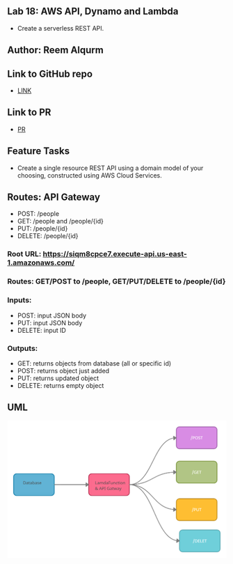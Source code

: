 ## Lab 18: AWS API, Dynamo and Lambda
* Create a serverless REST API.

## Author: Reem Alqurm

## Link to GitHub repo
* [LINK](https://github.com/reem-alqurm/serverless-api)
## Link to PR 
* [PR](https://github.com/reem-alqurm/serverless-api/pulls)

## Feature Tasks
* Create a single resource REST API using a domain model of your choosing, constructed using AWS Cloud Services.

## Routes: API Gateway
 * POST: /people
 * GET: /people and /people/{id}
 * PUT: /people/{id}
 * DELETE: /people/{id}

### Root URL: https://siqm8cpce7.execute-api.us-east-1.amazonaws.com/ 

### Routes: GET/POST to /people, GET/PUT/DELETE to /people/{id}
### Inputs:
 * POST: input JSON body
 * PUT: input JSON body
 * DELETE: input ID
### Outputs:
 * GET: returns objects from database (all or specific id)
 * POST: returns object just added
 * PUT: returns updated object
 * DELETE: returns empty object

## UML

<img src = "./UntitledWorkspace(11).png">